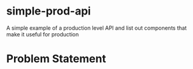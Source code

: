 # simple-prod-api
A simple example of a production level API and list out components that make it useful for production

# Problem Statement


